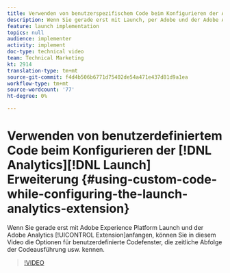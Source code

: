 ```yaml
---
title: Verwenden von benutzerspezifischem Code beim Konfigurieren der Analytics-Startererweiterung
description: Wenn Sie gerade erst mit Launch, per Adobe und der Adobe Analytics-Erweiterung beginnen, hilft Ihnen dieses Video, die Optionen für benutzerdefinierte Codefenster, die Zeitplanung der Codeausführung usw. zu verstehen.
feature: launch implementation
topics: null
audience: implementer
activity: implement
doc-type: technical video
team: Technical Marketing
kt: 2914
translation-type: tm+mt
source-git-commit: f4d4b506b6771d75402de54a471e437d81d9a1ea
workflow-type: tm+mt
source-wordcount: '77'
ht-degree: 0%

---
```



# Verwenden von benutzerdefiniertem Code beim Konfigurieren der [!DNL Analytics][!DNL Launch] Erweiterung {#using-custom-code-while-configuring-the-launch-analytics-extension}

Wenn Sie gerade erst mit Adobe Experience Platform Launch und der Adobe Analytics [!UICONTROL Extension]anfangen, können Sie in diesem Video die Optionen für benutzerdefinierte Codefenster, die zeitliche Abfolge der Codeausführung usw. kennen.

>[!VIDEO](https://video.tv.adobe.com/v/27272/?quality=9)
